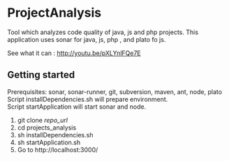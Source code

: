 ProjectAnalysis
================

Tool which analyzes code quality of java, js and php projects.
This application uses sonar for java, js, php , and plato fo js.

See what it can : http://youtu.be/pXLYnlFQe7E

Getting started
--------

Prerequisites: sonar, sonar-runner, git, subversion, maven, ant, node, plato  
Script installDependencies.sh will prepare environment.  
Script startApplication will start sonar and node.

1.  git clone _repo_url_
2.  cd projects_analysis
3.  sh installDependencies.sh
4.  sh startApplication.sh 
5.  Go to http://localhost:3000/
